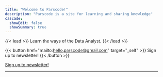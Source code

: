 ```yaml
---
title: "Welcome to Parscode!"
description: "Parscode is a site for learning and sharing knowledge"
cascade:
  showEdit: false
  showSummary: true
---
```


{{< lead >}}
Learn the ways of the Data Analyst.
{{< /lead >}}

{{< button href="mailto:hello.parscode@gmail.com" target="_self" >}}
Sign up to newsletter!
{{< /button >}}

[Sign up to newsletter!](mailto:hello.parscode@gmail.com)

---
